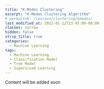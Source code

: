 ```yaml
---
title: "K-Modes Clustering"
excerpt: "K-Modes Clustering Algorithm"
# permalink: /courses/clustering/kmodes/
last_modified_at: 2022-01-22T23:45:00-00:00
classes: narrow
hidden: false
strip_title: true
categories:
  - Machine Learning
tags: 
  - Machine Learning
  - Classification Model
  - Tree Model
  - Supervised Learning
---
```

Content will be added soon